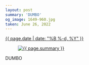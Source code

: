 ```yaml
---
layout: post
summary: 'DUMBO'
og_image: 1649-960.jpg
taken: June 26, 2022
---
```


<div class="post">
 <time>
  <a href="/1649">
   {{ page.date | date: "%B %-d, %Y" }}
  </a>
 </time>
 <a href="/1649">
  <figure data-taken="6/26/2022">
   <img alt="{{ page.summary }}" sizes="(min-width: 700px) 50vw, calc(100vw - 2rem)" src="{{ site.assets_url }}/1649-480.jpg" srcset="{{ site.assets_url }}/1649-240.jpg 240w, {{ site.assets_url }}/1649-480.jpg 480w, {{ site.assets_url }}/1649-720.jpg 720w, {{ site.assets_url }}/1649-960.jpg 960w"/>
  </figure>
 </a>
 <span>
  DUMBO
 </span>
</div>
